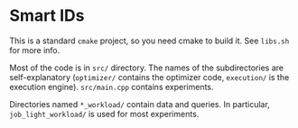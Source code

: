 # Smart IDs
This is a standard `cmake` project, so you need cmake to build it. See `libs.sh` for more info.

Most of the code is in `src/` directory. The names of the subdirectories are self-explanatory (`optimizer/` contains the optimizer code, `execution/` is the execution engine). `src/main.cpp` contains experiments.

Directories named `*_workload/` contain data and queries. In particular, `job_light_workload/` is used for most experiments.
